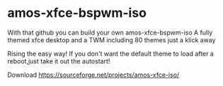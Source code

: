 # amos-xfce-bspwm-iso

With that github you can build your own amos-xfce-bspwm-iso
A fully themed xfce desktop and a TWM  including 80 themes just a klick away

Rising the easy way!
If you don't want the default theme to load after a reboot,just take it out the autostart!


Download
https://sourceforge.net/projects/amos-xfce-iso/
